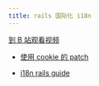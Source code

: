 ```yaml
---
title: rails 国际化 i18n
---
```


[到 B 站观看视频](https://www.bilibili.com/video/av97006767?from=search&seid=4477154145251632413)


- [使用 cookie 的 patch](https://github.com/happypeter/onestep/commit/ae7c57c368e21aa6ea17ce5f4c01b82fae2cf406)

- [i18n rails guide](http://guides.rubyonrails.org/i18n.html)
